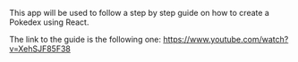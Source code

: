 This app will be used to follow a step by step guide on how to create a Pokedex using React.

The link to the guide is the following one:
https://www.youtube.com/watch?v=XehSJF85F38
